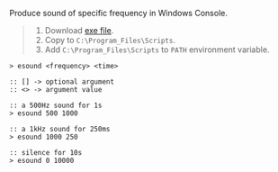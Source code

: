 Produce sound of specific frequency in Windows Console.
> 1. Download [exe file](https://raw.githubusercontent.com/winp/extra-bel/master/ecd.cmd).
> 2. Copy to `C:\Program_Files\Scripts`.
> 3. Add `C:\Program_Files\Scripts` to `PATH` environment variable.


```batch
> esound <frequency> <time>

:: [] -> optional argument
:: <> -> argument value
```

```batch
:: a 500Hz sound for 1s
> esound 500 1000

:: a 1kHz sound for 250ms
> esound 1000 250

:: silence for 10s
> esound 0 10000
```

